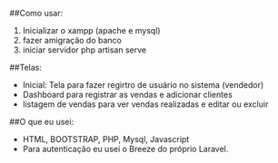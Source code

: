 ##Como usar: 
1. Inicializar o xampp (apache e mysql)
2. fazer amigração do banco
3. iniciar servidor php artisan serve

##Telas: 
- Inicial: Tela para fazer regirtro de usuário no sistema (vendedor)
- Dashboard para registrar as vendas e adicionar clientes
- listagem de vendas para ver vendas realizadas e editar ou excluir

##O que eu usei: 
- HTML, BOOTSTRAP, PHP, Mysql, Javascript
- Para autenticação eu usei o Breeze do próprio Laravel. 
